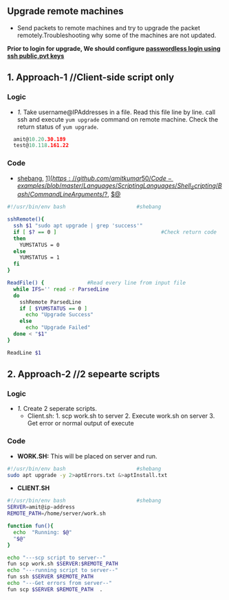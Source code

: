 ## Upgrade remote machines 
- Send packets to remote machines and try to upgrade the packet remotely.Troubleshooting why some of the machines are not updated.


**Prior to login for upgrade, We should configure [passwordless login using ssh public,pvt keys](https://github.com/amitkumar50/Code-examples/blob/master/System_Administration/RemoteLogin/PasswordLess_Login.md)**

## 1. Approach-1  //Client-side script only
### Logic
  - *1.* Take username@IPAddresses in a file. Read this file line by line. call ssh and execute `yum upgrade` command on remote machine. Check the return status of `yum upgrade`.
```c
  amit@10.20.30.189
  test@10.118.161.22
```
### Code
  - [shebang](https://github.com/amitkumar50/Code-examples/blob/master/Languages/ScriptingLanguages/Shell_Scripting/Bash/README.md), [$1](https://github.com/amitkumar50/Code-examples/blob/master/Languages/ScriptingLanguages/Shell_Scripting/Bash/CommandLineArguments/%24.md), [$?](https://github.com/amitkumar50/Code-examples/blob/master/Languages/ScriptingLanguages/Shell_Scripting/Bash/Exit_Status.md), [$@](https://github.com/amitkumar50/Code-examples/blob/master/Languages/ScriptingLanguages/Shell_Scripting/Bash/CommandLineArguments/%24%40.md)
```bash
#!/usr/bin/env bash                       #shebang

sshRemote(){
  ssh $1 "sudo apt upgrade | grep 'success'"
  if [ $? == 0 ]                                  #Check return code
  then
    YUMSTATUS = 0
  else
    YUMSTATUS = 1
  fi
}

ReadFile() {              #Read every line from input file
  while IFS='' read -r ParsedLine
  do
    sshRemote ParsedLine
    if [ $YUMSTATUS == 0 ]
      echo "Upgrade Success"
    else
      echo "Upgrade Failed"
  done < "$1"
}

ReadLine $1
```

## 2. Approach-2    //2 sepearte scripts
### Logic
  - *1.* Create 2 seperate scripts. 
    - Client.sh: 1. scp work.sh to server   2. Execute work.sh on server    3. Get error or normal output of execute
### Code
  - **WORK.SH:** This will be placed on server and run.
```bash
#!/usr/bin/env bash                       #shebang
sudo apt upgrade -y 2>aptErrors.txt &>aptInstall.txt
```
  - **CLIENT.SH**
```bash
#!/usr/bin/env bash                       #shebang
SERVER=amit@ip-address
REMOTE_PATH=/home/server/work.sh

function fun(){
  echo  "Running: $@"
  "$@"
}

echo "---scp script to server--"
fun scp work.sh $SERVER:$REMOTE_PATH
echo "---running script to server--"
fun ssh $SERVER $REMOTE_PATH
echo "---Get errors from server--"
fun scp $SERVER $REMOTE_PATH  .

```
